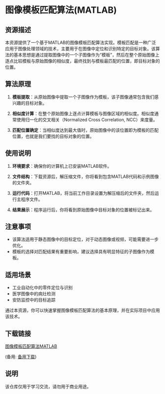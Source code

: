 # 图像模板匹配算法(MATLAB)

## 资源描述

本资源提供了一个基于MATLAB的图像模板匹配算法实现。模板匹配是一种广泛应用于图像处理领域的技术，主要用于在图像中定位和识别特定的目标对象。该算法的基本思想是通过提取图像中的一个子图像作为“模板”，然后在整个原始图像上逐点比较模板与原始图像的相似度，最终找到与模板最匹配的位置，即目标对象的位置。

## 算法原理

1. **模板提取**：从原始图像中提取一个子图像作为模板，该子图像通常包含我们感兴趣的目标对象。

2. **相似度计算**：在整个原始图像上逐点计算模板与图像区域的相似度。相似度通常使用归一化的交叉相关（Normalized Cross Correlation, NCC）来度量。

3. **匹配位置确定**：当相似度达到最大值时，原始图像中的该位置即为模板的匹配位置，也就是我们要找的目标对象的位置。

## 使用说明

1. **环境要求**：确保你的计算机上已安装MATLAB软件。

2. **文件结构**：下载资源后，解压缩文件，你将看到包含MATLAB代码和示例图像的文件夹。

3. **运行代码**：打开MATLAB，将当前工作目录设置为解压缩后的文件夹，然后运行主程序文件。

4. **结果展示**：程序运行后，你将看到原始图像中目标对象的位置被标记出来。

## 注意事项

- 该算法适用于静态图像中的目标定位，对于动态图像或视频，可能需要进一步优化。
- 模板的选择对匹配结果有重要影响，建议选择具有明显特征的子图像作为模板。

## 适用场景

- 工业自动化中的零件定位与识别
- 医学图像中的病灶检测
- 安防监控中的目标追踪

通过本资源，你可以快速掌握图像模板匹配算法的基本原理，并在实际项目中应用该技术。

## 下载链接
[图像模板匹配算法MATLAB](https://pan.quark.cn/s/5a45f450ce6f) 

(备用: [备用下载](https://pan.baidu.com/s/1Ty7QVM7RZK4vxmuYwpiQeg?pwd=1234))

## 说明

该仓库仅用于学习交流，请勿用于商业用途。
